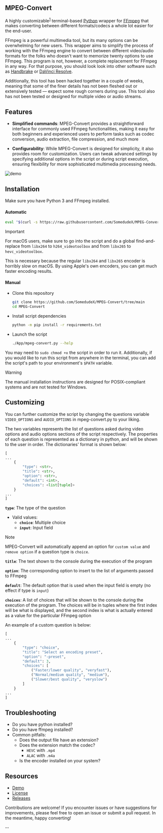 ## MPEG-Convert

A highly customizable<sup>[1](#Customizing)</sup> terminal-based [Python](https://www.python.org/downloads/) wrapper for [FFmpeg](https://ffmpeg.org/download.html) that makes converting between different formats/codecs a whole lot easier for the end-user. 

FFmpeg is a powerful multimedia tool, but its many options can be overwhelming for new users. This wrapper aims to simplify the process of working with the FFmpeg engine to convert between different video/audio formats for the folks who doesn't want to memorize twenty options to use FFmpeg. This program is not, however, a complete replacement for FFmpeg in any way. For that purpose, you should look look into other software such as [Handbrake](https://handbrake.fr/) or [DaVinci Resolve](https://www.blackmagicdesign.com/products/davinciresolve). 

Additionally, this tool has been hacked together in a couple of weeks, meaning that some of the finer details has not been fleshed out or extensively tested — expect some rough corners during use. This tool also has not been tested or designed for multiple video or audio streams. 

## Features

* **Simplified commands**: MPEG-Convert provides a straightforward interface for commonly used FFmpeg functionalities, making it easy for both beginners and experienced users to perform tasks such as codec conversion, audio extraction, file compression, and much more

* **Configurability**: While MPEG-Convert is designed for simplicity, it also provides room for customization. Users can tweak advanced settings by specifying additional options in the script or during script execution, ensuring flexibility for more sophisticated multimedia processing needs.


![demo](https://github.com/SomedudeX/MPEG-Convert/assets/101906945/d69c68b0-4122-4ebc-a6fb-3de50448dcd0)

## Installation 

Make sure you have Python 3 and FFmpeg installed. 

#### Automatic

```bash
eval "$(curl -s https://raw.githubusercontent.com/SomedudeX/MPEG-Convert/main/install.sh)"
```

> [!IMPORTANT]
> For macOS users, make sure to go into the script and do a global find-and-replace from `libx264` to `h264_videotoolbox` and from `libx265` to `hevc_videotoolbox`.
>
> This is necessary because the regular `libx264` and `libx265` encoder is horribly slow on macOS. By using Apple's own encoders, you can get much faster encoding results.

#### Manual

* Clone this repository
  
  ```bash
  git clone https://github.com/SomedudeX/MPEG-Convert/tree/main
  cd MPEG-Convert
  ```

* Install script dependencies

  ```bash
  python -m pip install -r requirements.txt
  ```

* Launch the script

  ```bash
  ./App/mpeg-convert.py --help
  ```
  
You may need to `sudo chmod +x` the script in order to run it. Additionally, if you would like to run this script from anywhere in the terminal, you can add the script's path to your environment's `$PATH` variable. 

> [!WARNING]
> The manual installation instructions are designed for POSIX-compliant systems and are not tested for Windows. 

## Customizing

You can further customize the script by changing the questions variable `VIDEO_OPTIONS` and `AUDIO_OPTIONS` in mpeg-convert.py to your liking. 

The two variables represents the list of questions asked during video options and audio options sections of the script respectively. The properties of each question is represented as a dictionary in python, and will be shown to the user in order. The dictionaries' format is shown below:

```py
[
...
    {
        "type": <str>,
        "title": <str>,
        "option": <str>,
        "default": <int>,
        "choices": <list[tuple]>
    }
...
]
```

**`type`**: The type of the question

 * Valid values:
   + **`choice`**: Multiple choice
   + **`input`**: Input field
  
> [!NOTE]
> MPEG-Convert will automatically append an option for `custom value` and `remove option` if a question type is `choice`.

**`title`**: The text shown to the console during the execution of the program

**`option`**: The corresponding option to insert to the list of arguments passed to FFmpeg

**`default`**: The default option that is used when the input field is empty (no effect if type is `input`)

**`choices`**: A list of choices that will be shown to the console during the execution of the program. The choices will be in tuples where the first index will be what is displayed, and the second index is what is actually entered as a value for the particular FFmpeg option

An example of a custom question is below: 

```py
[
...
    {
        "type": "choice",
        "title": "Select an encoding preset",
        "option": "-preset",
        "default": 3,
        "choices": [
            ("Faster/lower quality", "veryfast"),
            ("Normal/medium quality", "medium"),
            ("Slower/best quality", "veryslow")
        ]
    }
...
]
```

## Troubleshooting

* Do you have python installed?
* Do you have ffmpeg installed?
* Common pitfalls:
  + Does the output file have an extension?
  + Does the extension match the codec?
    - `HEVC` with `.mp4`  
    - `ALAC` with `.m4a`
  + Is the encoder installed on your system?

## Resources

 - [Demo](https://github.com/SomedudeX/MPEG-Convert/raw/main/Demo/demo.mov)
 - [License](https://raw.githubusercontent.com/SomedudeX/MPEG-Convert/main/LICENSE)
 - [Releases](https://github.com/SomedudeX/MPEG-Convert/releases)

Contributions are welcome! If you encounter issues or have suggestions for improvements, please feel free to open an issue or submit a pull request. In the meantime, happy converting! 

--
